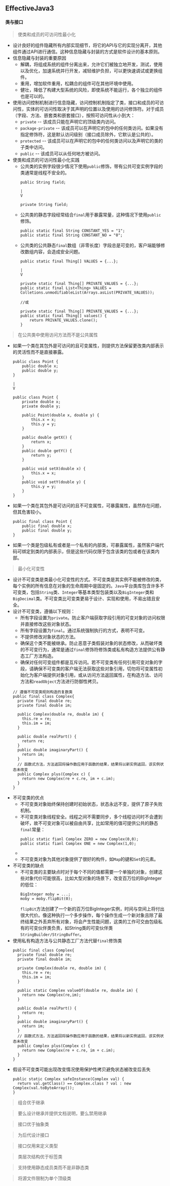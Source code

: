 ## EffectiveJava3

#### 类与接口

> 使类和成员的可访问性最小化
  * 设计良好的组件隐藏所有内部实现细节，将它的API与它的实现分离开，其他组件通过API进行通信。这种信息隐藏与封装的方式是软件设计的基本原则。
  * 信息隐藏与封装的重要原因
    * 解耦，将组成系统的组件分离出来，允许它们被独立地开发，测试，使用以及优化，加速系统并行开发，减轻维护负担，可以更快速调试或更换组件。
    * 重用，增加软件重用，松耦合的组件可在其他环境中使用。
    * 健壮，降低了构建大型系统的风险，即使系统不能运行，各个独立的组件也是可以的。
  * 使用访问控制机制进行信息隐藏，访问控制机制指定了类，接口和成员的可访问性，实体的可访问性取决于其声明的位置以及使用的访问修饰符。对于成员（字段、方法、嵌套类和嵌套接口），按照可访问性从小到大：
    * ```private``` -- 该成员只能在声明它的顶级类内访问。
    * ```package-private``` -- 该成员可以在声明它的包中的任何类访问。如果没有指定修饰符，这是默认访问级别（接口成员除外，它默认是公共的）。
    * ```protected``` -- 该成员可以在声明它的包中的任何类访问以及声明它的类的子类中访问。
    * ```public``` -- 该成员可以从任何地方被访问。
  * 使类和成员的可访问性最小化实践
    * 公共类的实例字段很少情况下使用```public```修饰，带有公共可变实例字段的类通常是线程不安全的。
      ```
      public String field; 

      |
      V

      private String field;
      ```
    * 公共类的静态字段经常结合```final```用于暴露常量，这种情况下使用```public```修饰。
      ```
      public static final String CONSTANT_YES = "1";
      public static final String CONSTANT_NO = "0";
      ```
    * 公共类的公共静态```final```数组（非零长度）字段总是可变的，客户端能够修改数组内容，会造成安全问题。
      ```
      public static final Thing[] VALUES = {...};

      |
      V
      
      private static final Thing[] PRIVATE_VALUES = {...};
      public static final List<Thing> VALUES = Colletions.unmodifiableList(Arrays.asList(PRIVATE_VALUES));

      //或

      private static final Thing[] PRIVATE_VALUES = {...};
      public static final Thing[] values() {
          return PRIVATE_VALUES.clone();
      }
      ```

> 在公共类中使用访问方法而不是公共属性
  * 如果一个类在其包外是可访问的且可变属性，则提供方法保留更改类内部表示的灵活性而不是直接暴露。
    ```
    public class Point {
        public double x;
        public double y;
    }

    |
    V

    public class Point {
        private double x;
        private double y;

        public Point(double x, double y) {
            this.x = x;
            this.y = y;
        }

        public double getX() {
            return x;
        }
        public double getY() {
            return y;
        }

        public void setX(double x) {
            this.x = x;
        }
        public void setY(double y) {
            this.y = y;
        }
    }
    ```
  * 如果一个类在其包外是可访问的且不可变属性，可暴露属性，虽然存在问题，但其危害较小。
    ```
    public final class Point {
        public final double x;
        public final double y;
    }
    ```
  * 如果一个类是包级私有或者是一个私有的内部类，可暴露属性，虽然客户端代码可绑定到类的内部表示，但是这些代码仅限于包含该类的包或者在该类内部。

> 最小化可变性
  * 设计不可变类是类最小化可变性的方式。不可变类是其实例不能被修改的类，每个实例的所有信息在对象的生命周期中是固定的。```Java```平台类库包含许多不可变类，包括```String```类、```Integer```等基本类型包装类以及```BigInteger```类和```BigDecimal```类。不可变类比可变类更易于设计、实现和使用，不易出错且安全。
  * 设计不可变类，遵循以下规则：
    * 所有字段设置为```private```。防止客户端获取字段引用的可变对象的访问权限并直接修改这些对象状态。
    * 所有字段设置为```final```。通过系统强制执行的方式，表明不可变。
    * 不提供修改对象状态的方法。
    * 确保这个类不能被继承。防止恶意子类假装对象的状态修改，从而破坏类的不可变行为，通常是通过```final```修饰符修饰类或私有构造方法提供公有静态工厂方法构造。
    * 确保对任何可变组件都是互斥访问。若不可变类有任何引用可变对象的字段，请确保不可变类的客户端无法获取这些对象引用，切勿将可变属性初始化为客户端提供对象引用，或从访问方法返回属性，在构造方法、访问方法和```readObject```方法进行防御性拷贝。
    ```
    // 遵循不可变类规则构造的复数类
    public final class Complex{
      private final double re;
      private final double im;

      public Complex(double re, double im) {
        this.re = re;
        this.im = im;
      }

      public double realPart() {
        return re;
      }
      public double imaginaryPart() {
        return im;
      }
      // 函数式方法，方法返回将操作数应用于函数的结果，结果将以新实例返回，该实例状态未改变
      public Complex plus(Complex c) {
        return new Complex(re + c.re, im + c.im);
      }
    }
    ```
  * 不可变类的优点
    * 不可变类对象始终保持创建时初始状态，状态永远不变，提供了原子失败机制。
    * 不可变类对象线程安全。线程之间不需要同步，多个线程访问时不会遭到破坏，故不可变对象可以被自由共享，比如常用的值可提供公共的静态```final```常量：
      ```
      public static fianl Complex ZERO = new Complex(0,0);
      public static fianl Complex ONE = new Complex(1,0);
      ```
    * 
    * 不可变类对象为其他对象提供了很好的构件，如```Map```的键和```Set```的元素。
  * 不可变类的缺点
    * 不可变类的主要缺点时对于每个不同的值都需要一个单独的对象，创建这些对象代价可能很高，比如大型对象的场景下，改变百万位的BigInteger的低位：
      ```
      BigInteger moby = ...;
      moby = moby.flipBit(0);
      ```
      ```flipBit```方法创建了一个新的百万位BigInteger实例，时间与空间上将付出很大代价。像这种执行一个多步操作，每个操作生成一个新对象且除了最终结果之外丢弃所有对象，将会产生性能问题，这类的工作可交由包级私有的可变伙伴类负责，如String类的可变伙伴类```StringBuilder/StringBuffer```。
  * 使用私有构造方法与公共静态工厂方法代替```final```修饰类
    ```
    public final class Complex{
      private final double re;
      private final double im;

      private Complex(double re, double im) {
        this.re = re;
        this.im = im;
      }

      public static Complex valueOf(double re, double im) {
        return new Complex(re,im);
      }

      public double realPart() {
        return re;
      }
      public double imaginaryPart() {
        return im;
      }
      // 函数式方法，方法返回将操作数应用于函数的结果，结果将以新实例返回，该实例状态未改变
      public Complex plus(Complex c) {
        return new Complex(re + c.re, im + c.im);
      }
    }
    ```
  * 假设不可变类可能出现改变情况使用保护性拷贝避免状态被改变后丢失
    ```
    public static Complex safeInstance(Complex val) {
      return val.getClass() == Complex.class ? val : new Complex(val.toByteArray());
    }
    ```

> 组合优于继承

> 要么设计继承并提供文档说明，要么禁用继承

> 接口优于抽象类

> 为后代设计接口

> 接口仅用来定义类型

> 类层次结构优于标签类

> 支持使用静态成员类而不是非静态类

> 将源文件限制为单个顶级类